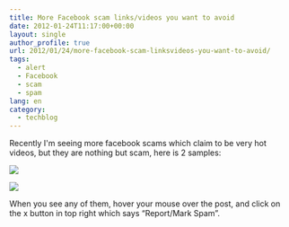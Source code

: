 ```yaml
---
title: More Facebook scam links/videos you want to avoid
date: 2012-01-24T11:17:00+00:00
layout: single
author_profile: true
url: 2012/01/24/more-facebook-scam-linksvideos-you-want-to-avoid/
tags:
  - alert
  - Facebook
  - scam
  - spam
lang: en
category: 
  - techblog
---
```

Recently I'm seeing more facebook scams which claim to be very hot videos, but they are nothing but scam, here is 2 samples:

![](http://1.bp.blogspot.com/-tdpE9qEvipc/Tx6LttBD2tI/AAAAAAAAEZ0/kZEVfHW-CYY/s1600/21sec.PNG)

![](http://3.bp.blogspot.com/-zwcG6TPlN0k/Tx6LwaWviFI/AAAAAAAAEZ8/aZxNncLzfoU/s1600/kat.PNG)

When you see any of them, hover your mouse over the post, and click on the x button in top right which says “Report/Mark Spam”.
